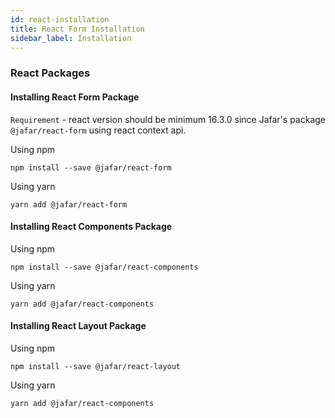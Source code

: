 ```yaml
---
id: react-installation
title: React Form Installation
sidebar_label: Installation
---
```


### React Packages

#### Installing React Form Package

`Requirement` - react version should be minimum 16.3.0 since Jafar's package `@jafar/react-form` using react context api.

Using npm
```
npm install --save @jafar/react-form
```

Using yarn
```
yarn add @jafar/react-form
```

#### Installing React Components Package

Using npm
```
npm install --save @jafar/react-components
```

Using yarn
```
yarn add @jafar/react-components
```

#### Installing React Layout Package

Using npm
```
npm install --save @jafar/react-layout
```

Using yarn
```
yarn add @jafar/react-components
```